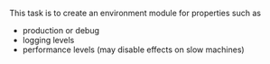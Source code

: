 This task is to create an environment module for properties
such as
- production or debug
- logging levels
- performance levels (may disable effects on slow machines)

